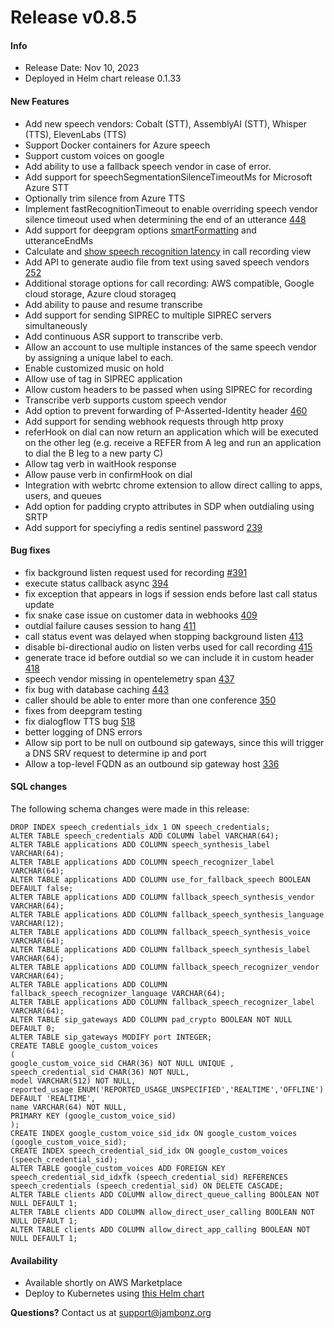 # Release v0.8.5
#### Info
- Release Date: Nov 10, 2023
- Deployed in Helm chart release 0.1.33

#### New Features
- Add new speech vendors: Cobalt (STT), AssemblyAI (STT), Whisper (TTS), ElevenLabs (TTS)
- Support Docker containers for Azure speech
- Support custom voices on google
- Add ability to use a fallback speech vendor in case of error.
- Add support for speechSegmentationSilenceTimeoutMs for Microsoft Azure STT
- Optionally trim silence from Azure TTS
- Implement fastRecognitionTimeout to enable overriding speech vendor silence timeout used when determining the end of an utterance [448](https://github.com/jambonz/jambonz-feature-server/issues/448)
- Add support for deepgram options [smartFormatting](https://developers.deepgram.com/docs/smart-format) and utteranceEndMs
- Calculate and [show speech recognition latency](https://youtu.be/tg07JEqnVuI) in call recording view
- Add API to generate audio file from text using saved speech vendors [252](https://github.com/jambonz/jambonz-api-server/pull/252)
- Additional storage options for call recording: AWS compatible, Google cloud storage, Azure cloud storageq
- Add ability to pause and resume transcribe
- Add support for sending SIPREC to multiple SIPREC servers simultaneously
- Add continuous ASR support to transcribe verb.
- Allow an account to use multiple instances of the same speech vendor by assigning a unique label to each.
- Enable customized music on hold
- Allow use of tag in SIPREC application
- Allow custom headers to be passed when using SIPREC for recording
- Transcribe verb supports custom speech vendor
- Add option to prevent forwarding of P-Asserted-Identity header [460](https://github.com/jambonz/jambonz-feature-server/pull/460)
- Add support for sending webhook requests through http proxy
- referHook on dial can now return an application which will be executed on the other leg (e.g. receive a REFER from A leg and run an application to dial the B leg to a new party C)
- Allow tag verb in waitHook response
- Allow pause verb in confirmHook on dial
- Integration with webrtc chrome extension to allow direct calling to apps, users, and queues
- Add option for padding crypto attributes in SDP when outdialing using SRTP
- Add support for speciyfing a redis sentinel password [239](https://github.com/jambonz/jambonz-api-server/pull/239)

#### Bug fixes
- fix background listen request used for recording [#391](https://github.com/jambonz/jambonz-feature-server/pull/391)
- execute status callback async [394](https://github.com/jambonz/jambonz-feature-server/pull/394)
- fix exception that appears in logs if session ends before last call status update
- fix snake case issue on customer data in webhooks [409](https://github.com/jambonz/jambonz-feature-server/pull/409)
- outdial failure causes session to hang [411](https://github.com/jambonz/jambonz-feature-server/pull/411)
- call status event was delayed when stopping background listen [413](https://github.com/jambonz/jambonz-feature-server/pull/413)
- disable bi-directional audio on listen verbs used for call recording [415](https://github.com/jambonz/jambonz-feature-server/pull/415)
- generate trace id before outdial so we can include it in custom header [418](https://github.com/jambonz/jambonz-feature-server/pull/418)
- speech vendor missing in opentelemetry span [437](https://github.com/jambonz/jambonz-feature-server/pull/437)
- fix bug with database caching [443](https://github.com/jambonz/jambonz-feature-server/pull/443)
- caller should be able to enter more than one conference [350](https://github.com/jambonz/jambonz-feature-server/pull/350)
- fixes from deepgram testing
- fix dialogflow TTS bug [518](https://github.com/jambonz/jambonz-feature-server/pull/518)
- better logging of DNS errors 
- Allow sip port to be null on outbound sip gateways, since this will trigger a DNS SRV request to determine ip and port
- Allow a top-level FQDN as an outbound sip gateway host [336](https://github.com/jambonz/jambonz-webapp/pull/336)

#### SQL changes

The following schema changes were made in this release:
```
DROP INDEX speech_credentials_idx_1 ON speech_credentials;
ALTER TABLE speech_credentials ADD COLUMN label VARCHAR(64);
ALTER TABLE applications ADD COLUMN speech_synthesis_label VARCHAR(64);
ALTER TABLE applications ADD COLUMN speech_recognizer_label VARCHAR(64);
ALTER TABLE applications ADD COLUMN use_for_fallback_speech BOOLEAN DEFAULT false;
ALTER TABLE applications ADD COLUMN fallback_speech_synthesis_vendor VARCHAR(64);
ALTER TABLE applications ADD COLUMN fallback_speech_synthesis_language VARCHAR(12);
ALTER TABLE applications ADD COLUMN fallback_speech_synthesis_voice VARCHAR(64);
ALTER TABLE applications ADD COLUMN fallback_speech_synthesis_label VARCHAR(64);
ALTER TABLE applications ADD COLUMN fallback_speech_recognizer_vendor VARCHAR(64);
ALTER TABLE applications ADD COLUMN fallback_speech_recognizer_language VARCHAR(64);
ALTER TABLE applications ADD COLUMN fallback_speech_recognizer_label VARCHAR(64);
ALTER TABLE sip_gateways ADD COLUMN pad_crypto BOOLEAN NOT NULL DEFAULT 0;
ALTER TABLE sip_gateways MODIFY port INTEGER;
CREATE TABLE google_custom_voices
(
google_custom_voice_sid CHAR(36) NOT NULL UNIQUE ,
speech_credential_sid CHAR(36) NOT NULL,
model VARCHAR(512) NOT NULL,
reported_usage ENUM('REPORTED_USAGE_UNSPECIFIED','REALTIME','OFFLINE') DEFAULT 'REALTIME',
name VARCHAR(64) NOT NULL,
PRIMARY KEY (google_custom_voice_sid)
);
CREATE INDEX google_custom_voice_sid_idx ON google_custom_voices (google_custom_voice_sid);
CREATE INDEX speech_credential_sid_idx ON google_custom_voices (speech_credential_sid);
ALTER TABLE google_custom_voices ADD FOREIGN KEY speech_credential_sid_idxfk (speech_credential_sid) REFERENCES speech_credentials (speech_credential_sid) ON DELETE CASCADE;
ALTER TABLE clients ADD COLUMN allow_direct_queue_calling BOOLEAN NOT NULL DEFAULT 1;
ALTER TABLE clients ADD COLUMN allow_direct_user_calling BOOLEAN NOT NULL DEFAULT 1;
ALTER TABLE clients ADD COLUMN allow_direct_app_calling BOOLEAN NOT NULL DEFAULT 1;
```

#### Availability
- Available shortly on AWS Marketplace
- Deploy to Kubernetes using [this Helm chart](https://github.com/jambonz/helm-charts)

**Questions?** Contact us at <a href="mailto:support@jambonz.org">support@jambonz.org</a>